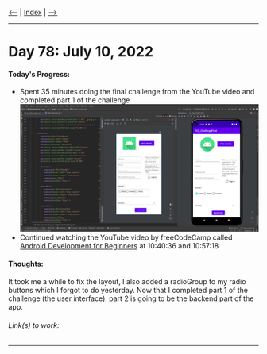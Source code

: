 [<--](../Days/Day77.md) | [Index](../README.md) | [-->](../Days/Day79.md)
____
# Day 78: July 10, 2022
#### Today's Progress:
- Spent 35 minutes doing the final challenge from the YouTube video and completed part 1 of the challenge<br>
![FCC_ChallengeFinalPART2.png](../Attachments-DOC/FCC_ChallengeFinalPART2.png)<br>
- Continued watching the YouTube video by freeCodeCamp called [Android Development for Beginners](https://youtu.be/fis26HvvDII) at 10:40:36 and 10:57:18

#### Thoughts:
It took me a while to fix the layout, I also added a radioGroup to my radio buttons which I forgot to do yesterday. Now that I completed part 1 of the challenge (the user interface), part 2 is going to be the backend part of the app.

###### Link(s) to work:

___
